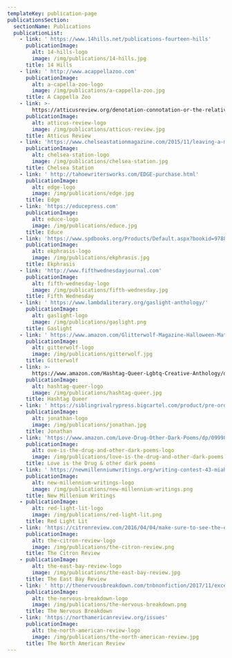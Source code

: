 ```yaml
---
templateKey: publication-page
publicationsSection:
  sectionName: Publications
  publicationList:
    - link: ' https://www.14hills.net/publications-fourteen-hills'
      publicationImage:
        alt: 14-hills-logo
        image: /img/publications/14-hills.jpg
      title: 14 Hills
    - link: ' http://www.acappellazoo.com'
      publicationImage:
        alt: a-capella-zoo-logo
        image: /img/publications/a-cappella-zoo.jpg
      title: A Cappella Zoo
    - link: >-
        https://atticusreview.org/denotation-connotation-or-the-relativity-of-shit/
      publicationImage:
        alt: atticus-review-logo
        image: /img/publications/atticus-review.jpg
      title: Atticus Review
    - link: 'https://www.chelseastationmagazine.com/2015/11/leaving-a-mark.html'
      publicationImage:
        alt: chelsea-station-logo
        image: /img/publications/chelsea-station.jpg
      title: Chelsea Station
    - link: ' http://tahoewritersworks.com/EDGE-purchase.html'
      publicationImage:
        alt: edge-logo
        image: /img/publications/edge.jpg
      title: Edge
    - link: 'https://educepress.com'
      publicationImage:
        alt: educe-logo
        image: /img/publications/educe.jpg
      title: Educe
    - link: 'https://www.spdbooks.org/Products/Default.aspx?bookid=9788892926219'
      publicationImage:
        alt: ekphrasis-logo
        image: /img/publications/ekphrasis.jpg
      title: Ekphrasis
    - link: 'http://www.fifthwednesdayjournal.com'
      publicationImage:
        alt: fifth-wednesday-logo
        image: /img/publications/fifth-wednesday.jpg
      title: Fifth Wednesday
    - link: ' https://www.lambdaliterary.org/gaslight-anthology/'
      publicationImage:
        alt: gaslight-logo
        image: /img/publications/gaslight.png
      title: Gaslight
    - link: ' https://www.amazon.com/Glitterwolf-Magazine-Halloween-Matt-Cresswell/dp/1518721036'
      publicationImage:
        alt: gitterwolf-logo
        image: /img/publications/gitterwolf.jpg
      title: Gitterwolf
    - link: >-
        https://www.amazon.com/Hashtag-Queer-Lgbtq-Creative-Anthology/dp/194695201X
      publicationImage:
        alt: hashtag-queer-logo
        image: /img/publications/hashtag-queer.jpg
      title: Hashtag Queer
    - link: ' https://siblingrivalrypress.bigcartel.com/product/pre-order-jonathan-issue-10-a-journal-of-queer-male-fiction-last-all-male-issue'
      publicationImage:
        alt: jonathan-logo
        image: /img/publications/jonathan.jpg
      title: Jonathan
    - link: 'https://www.amazon.com/Love-Drug-Other-Dark-Poems/dp/0999889508'
      publicationImage:
        alt: ove-is-the-drug-and-other-dark-poems-logo
        image: /img/publications/love-is-the-drug-and-other-dark-poems.jpg
      title: Love is the Drug & other dark poems
    - link: ' https://newmillenniumwritings.org/writing-contest-43-miah-jeffra-flash-fiction-winner/'
      publicationImage:
        alt: new-millennium-writings-logo
        image: /img/publications/new-millennium-writings.png
      title: New Millenium Writings
    - publicationImage:
        alt: red-light-lit-logo
        image: /img/publications/red-light-lit.png
      title: Red Light Lit
    - link: 'https://citronreview.com/2016/04/04/make-sure-to-see-the-exit-door/'
      publicationImage:
        alt: the-citron-review-logo
        image: /img/publications/the-citron-review.png
      title: The Citron Review
    - publicationImage:
        alt: the-east-bay-review-logo
        image: /img/publications/the-east-bay-review.jpg
      title: The East Bay Review
    - link: ' http://thenervousbreakdown.com/tnbnonfiction/2017/11/excerpt-from-the-first-church-of-whats-happening-by-miah-jeffra/'
      publicationImage:
        alt: the-nervous-breakdown-logo
        image: /img/publications/the-nervous-breakdown.png
      title: The Nervous Breakdown
    - link: 'https://northamericanreview.org/issues'
      publicationImage:
        alt: the-north-american-review-logo
        image: /img/publications/the-north-american-review.jpg
      title: The North American Review
---
```


